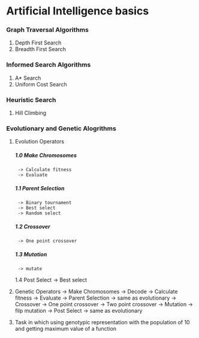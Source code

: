 # Artificial Intelligence basics


### Graph Traversal Algorithms
1. Depth First Search
2. Breadth First Search

### Informed Search Algorithms
1. A* Search
2. Uniform Cost Search

### Heuristic Search
1. Hill Climbing

### Evolutionary and Genetic Alogrithms
1. Evolution Operators
    ##### 1.0 Make Chromosomes
        -> Calculate fitness
        -> Evaluate
    ##### 1.1 Parent Selection
        -> Binary tournament
        -> Best select
        -> Random select
    ##### 1.2 Crossover
        -> One point crossover
    ##### 1.3 Mutation
        -> mutate
    1.4 Post Select
        -> Best select

2. Genetic Operators
    -> Make Chromosomes
        -> Decode
        -> Calculate fitness
        -> Evaluate
    -> Parent Selection
        -> same as evolutionary
    -> Crossover
        -> One point crossover
        -> Two point crossover
    -> Mutation
        -> filp mutation
    -> Post Select
        -> same as evolutionary

3. Task in which using genotypic representation with the population of 10 and getting maximum value of a function
